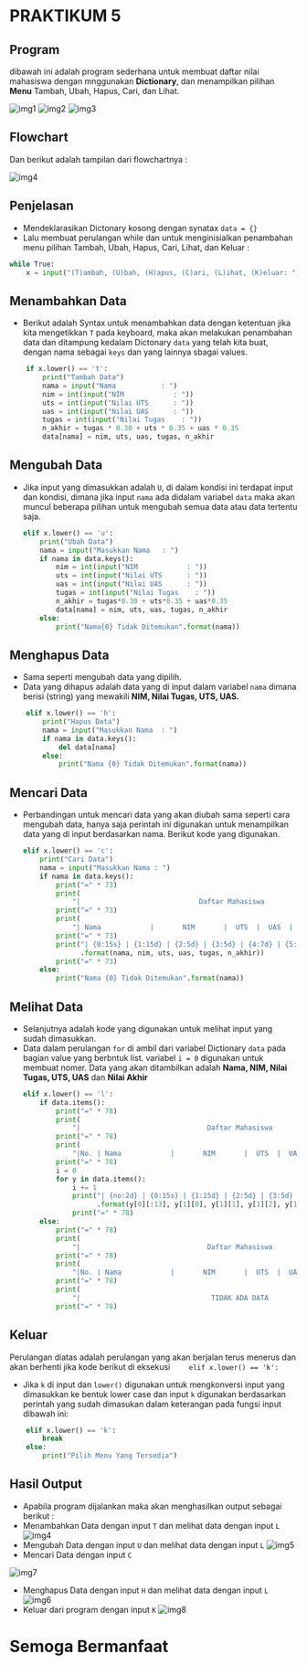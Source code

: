 # PRAKTIKUM 5


## Program
dibawah ini adalah program sederhana untuk membuat daftar nilai mahasiswa dengan mnggunakan **Dictionary**, dan menampilkan pilihan **Menu** Tambah, Ubah, Hapus, Cari, dan Lihat.

![img1](image/i1.png)
![img2](image/i2.png)
![img3](image/i3.png)


## Flowchart
Dan berikut adalah tampilan dari flowchartnya :

![img4](image/i4.png)


## Penjelasan

- Mendeklarasikan Dictonary kosong dengan synatax
`data = {}`
- Lalu membuat perulangan while dan untuk menginisialkan penambahan menu pilihan Tambah, Ubah, Hapus, Cari, Lihat, dan Keluar :
```py
while True:
    x = input("(T)ambah, (U)bah, (H)apus, (C)ari, (L)ihat, (K)eluar: ")
```

## Menambahkan Data
- Berikut adalah Syntax untuk menambahkan data dengan ketentuan jika kita mengetikkan `T` pada keyboard, maka akan melakukan penambahan data dan ditampung kedalam Dictonary `data` yang telah kita buat, dengan nama sebagai `keys` dan yang lainnya sbagai values.
```py   
    if x.lower() == 't':
        print("Tambah Data")
        nama = input("Nama           : ")
        nim = int(input("NIM            : "))
        uts = int(input("Nilai UTS      : "))
        uas = int(input("Nilai UAS      : "))
        tugas = int(input("Nilai Tugas    : "))
        n_akhir = tugas * 0.30 + uts * 0.35 + uas * 0.35
        data[nama] = nim, uts, uas, tugas, n_akhir
```
## Mengubah Data
- Jika input yang dimasukkan adalah `U`, di dalam kondisi ini terdapat input dan kondisi, dimana jika input `nama` ada didalam variabel `data` maka akan muncul beberapa pilihan untuk mengubah semua data atau data tertentu saja.
    ```py    
    elif x.lower() == 'u':
        print("Ubah Data")
        nama = input("Masukkan Nama   : ")
        if nama in data.keys():
            nim = int(input("NIM            : "))
            uts = int(input("Nilai UTS      : "))
            uas = int(input("Nilai UAS      : "))
            tugas = int(input("Nilai Tugas    : "))
            n_akhir = tugas*0.30 + uts*0.35 + uas*0.35
            data[nama] = nim, uts, uas, tugas, n_akhir
        else:
            print("Nama{0} Tidak Ditemukan".format(nama))
## Menghapus Data 
- Sama seperti mengubah data yang dipilih.
- Data yang dihapus adalah data yang di input dalam variabel `nama` dimana berisi (string) yang mewakili **NIM, Nilai Tugas, UTS, UAS.** 
```py
    elif x.lower() == 'h':
        print("Hapus Data")
        nama = input("Masukkan Nama  : ")
        if nama in data.keys():
            del data[nama]
        else:
            print("Nama {0} Tidak Ditemukan".format(nama))
```
## Mencari Data
- Perbandingan untuk mencari data yang akan diubah sama seperti cara mengubah data, hanya saja perintah ini digunakan untuk menampilkan data yang di input berdasarkan nama. Berikut kode yang digunakan.
    ```py
    elif x.lower() == 'c':
        print("Cari Data")
        nama = input("Masukkan Nama : ")
        if nama in data.keys():
            print("=" * 73)
            print(
                "|                             Daftar Mahasiswa                          |")
            print("=" * 73)
            print(
                "| Nama            |       NIM       |  UTS  |  UAS  |  Tugas  |  Akhir  |")
            print("=" * 73)
            print("| {0:15s} | {1:15d} | {2:5d} | {3:5d} | {4:7d} | {5:7.2f} |"
                  .format(nama, nim, uts, uas, tugas, n_akhir))
            print("=" * 73)
        else:
            print("Nama {0} Tidak Ditemukan".format(nama))
## Melihat Data
- Selanjutnya adalah kode yang digunakan untuk melihat input yang sudah dimasukkan.
- Data dalam perulangan `for` di ambil dari variabel Dictionary `data` pada bagian value yang berbntuk list. variabel `i = 0` digunakan untuk membuat nomer. Data yang akan ditambilkan adalah **Nama, NIM, Nilai Tugas, UTS, UAS** dan **Nilai Akhir**
    ```py
    elif x.lower() == 'l':
        if data.items():
            print("=" * 78)
            print(
                "|                               Daftar Mahasiswa                             |")
            print("=" * 78)
            print(
                "|No. | Nama            |       NIM       |  UTS  |  UAS  |  Tugas  |  Akhir  |")
            print("=" * 78)
            i = 0
            for y in data.items():
                i += 1
                print("| {no:2d} | {0:15s} | {1:15d} | {2:5d} | {3:5d} | {4:7d} | {5:7.2f} |"
                      .format(y[0][:13], y[1][0], y[1][1], y[1][2], y[1][3], y[1][4], no=i))
                print("=" * 78)
        else:
            print("=" * 78)
            print(
                "|                               Daftar Mahasiswa                             |")
            print("=" * 78)
            print(
                "|No. | Nama            |       NIM       |  UTS  |  UAS  |  Tugas  |  Akhir  |")
            print("=" * 78)
            print(
                "|                                TIDAK ADA DATA                              |")
            print("=" * 78)
## Keluar 
Perulangan diatas adalah perulangan yang akan berjalan terus menerus dan akan berhenti jika kode berikut di eksekusi
`    elif x.lower() == 'k':`
- Jika `k` di input dan `lower()` digunakan untuk mengkonversi input yang dimasukkan ke bentuk lower case dan input `k` digunakan berdasarkan perintah yang sudah dimasukan dalam keterangan pada fungsi input dibawah ini:
```py
    elif x.lower() == 'k':
        break
    else:
        print("Pilih Menu Yang Tersedia")
```
## Hasil Output
- Apabila program dijalankan maka akan menghasilkan output sebagai berikut :
 - Menambahkan Data dengan input `T` dan melihat data dengan input `L`
 ![img4](image/i5.png)
 - Mengubah Data dengan input `U` dan melihat data dengan input `L`
 ![img5](image/i6.png)
 - Mencari Data dengan input `C`
 
  ![img7](image/i7.png)
 - Menghapus Data dengan input `H` dan melihat data dengan input `L`
 ![img6](image/i8.png)
 - Keluar dari program dengan input `K`
 ![img8](image/i9.png)
 
# **Semoga Bermanfaat**

